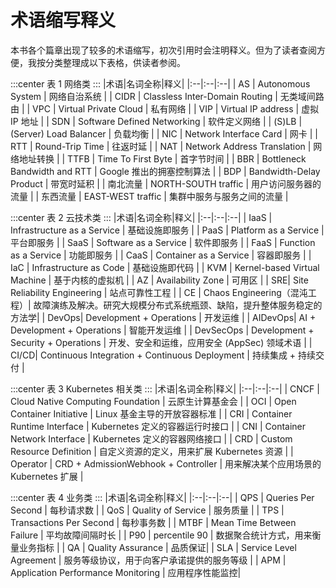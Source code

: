 # 术语缩写释义

本书各个篇章出现了较多的术语缩写，初次引用时会注明释义。但为了读者查阅方便，我按分类整理成以下表格，供读者参阅。

:::center
表 1 网络类
:::
|术语|名词全称|释义|
|:--|:--|:--|
| AS | Autonomous System | 网络自治系统 |
| CIDR | Classless Inter-Domain Routing | 无类域间路由 |
| VPC | Virtual Private Cloud | 私有网络 |
| VIP | Virtual IP address | 虚拟 IP 地址 |
| SDN | Software Defined Networking | 软件定义网络 |
| (S)LB | (Server) Load Balancer | 负载均衡 |
| NIC | Network Interface Card | 网卡 |
| RTT | Round-Trip Time | 往返时延 |
| NAT | Network Address Translation | 网络地址转换 |
| TTFB | Time To First Byte | 首字节时间 |
| BBR | Bottleneck Bandwidth and RTT | Google 推出的拥塞控制算法 |
| BDP | Bandwidth-Delay Product | 带宽时延积 |
| 南北流量 | NORTH-SOUTH traffic | 用户访问服务器的流量 |
| 东西流量 | EAST-WEST traffic | 集群中服务与服务之间的流量 |

:::center
表 2 云技术类
:::
|术语|名词全称|释义|
|:--|:--|:--|
| IaaS | Infrastructure as a Service | 基础设施即服务 |
| PaaS | Platform  as a Service | 平台即服务 |
| SaaS | Software as a Service | 软件即服务 |
| FaaS | Function as a Service | 功能即服务 |
| CaaS | Container as a Service | 容器即服务 |
| IaC | Infrastructure as Code | 基础设施即代码 |
| KVM | Kernel-based Virtual Machine | 基于内核的虚拟机 |
| AZ | Availability Zone | 可用区 |
| SRE|  Site Reliability Engineering | 站点可靠性工程 |
| CE | Chaos Engineering（混沌工程）| 故障演练及解决。研究大规模分布式系统瓶颈、缺陷，提升整体服务稳定的方法学|
| DevOps|  Development + Operations | 开发运维 |
| AIDevOps|  AI + Development + Operations | 智能开发运维 |
| DevSecOps | Development + Security + Operations | 开发、安全和运维，应用安全 (AppSec) 领域术语 |
| CI/CD|  Continuous Integration + Continuous Deployment | 持续集成 + 持续交付 |

:::center
表 3 Kubernetes 相关类
:::
|术语|名词全称|释义|
|:--|:--|:--|
| CNCF | Cloud Native Computing Foundation | 云原生计算基金会 |
| OCI | Open Container Initiative | Linux 基金主导的开放容器标准 |
| CRI | Container Runtime Interface | Kubernetes 定义的容器运行时接口 |
| CNI | Container Network Interface | Kubernetes 定义的容器网络接口 |
| CRD | Custom Resource Definition | 自定义资源的定义，用来扩展 Kubernetes 资源 |
| Operator | CRD + AdmissionWebhook + Controller | 用来解决某个应用场景的 Kubernetes 扩展 |

:::center
表 4 业务类
:::
|术语|名词全称|释义|
|:--|:--|:--|
| QPS | Queries Per Second | 每秒请求数 |
| QoS | Quality of Service | 服务质量 |
| TPS | Transactions Per Second | 每秒事务数  |
| MTBF | Mean Time Between Failure | 平均故障间隔时长  |
| P90 | percentile 90  | 数据聚合统计方式，用来衡量业务指标 |
| QA | Quality Assurance | 品质保证|
| SLA | Service Level Agreement | 服务等级协议，用于向客户承诺提供的服务等级 | 
| APM | Application Performance Monitoring | 应用程序性能监控|

